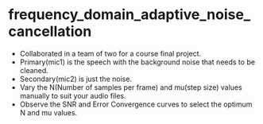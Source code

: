 # frequency_domain_adaptive_noise_cancellation

- Collaborated in a team of two for a course final project. 
- Primary(mic1) is the speech with the background noise that needs to be cleaned.
- Secondary(mic2) is just the noise. 
- Vary the N(Number of samples per frame) and mu(step size) values manually to suit your audio files.
- Observe the SNR and Error Convergence curves to select the optimum N and mu values. 
